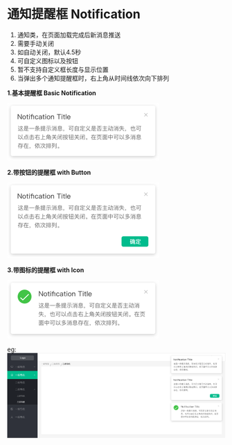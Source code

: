 # 通知提醒框 Notification

1. 通知类，在页面加载完成后新消息推送
2. 需要手动关闭
3. 如自动关闭，默认4.5秒
4. 可自定义图标以及按钮
5. 暂不支持自定义框长度与显示位置
6. 当弹出多个通知提醒框时，右上角从时间线依次向下排列

**1.基本提醒框 Basic Notification**

![14-1](../images/web_guide/14-1.png)

**2.带按钮的提醒框 with Button**

![14-2](../images/web_guide/14-2.png)

**3.带图标的提醒框 with Icon**

![14-3](../images/web_guide/14-3.png)

eg:
![14-4](../images/web_guide/14-4.png)



